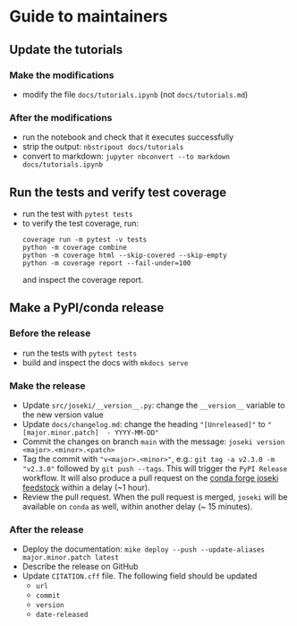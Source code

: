 # Guide to maintainers

## Update the tutorials

### Make the modifications

* modify the file `docs/tutorials.ipynb` (not `docs/tutorials.md`)

### After the modifications

* run the notebook and check that it executes successfully
* strip the output: `nbstripout docs/tutorials`
* convert to markdown: `jupyter nbconvert --to markdown docs/tutorials.ipynb`

## Run the tests and verify test coverage

* run the test with `pytest tests`
* to verify the test coverage, run:
  ```shell
  coverage run -m pytest -v tests
  python -m coverage combine   
  python -m coverage html --skip-covered --skip-empty
  python -m coverage report --fail-under=100
  ```
  and inspect the coverage report.

## Make a PyPI/conda release

### Before the release

* run the tests with `pytest tests`
* build and inspect the docs with `mkdocs serve`

### Make the release

* Update `src/joseki/__version__.py`: change the `__version__` variable to the new version value
* Update `docs/changelog.md`: change the heading `"[Unreleased]"` to `"[major.minor.patch]  - YYYY-MM-DD"`
* Commit the changes on branch `main` with the message: `joseki version <major>.<minor>.<patch>`
* Tag the commit with `"v<major>.<minor>"`, e.g.: `git tag -a v2.3.0 -m "v2.3.0"` followed by `git push --tags`. This will trigger the `PyPI Release` workflow. It will also produce a pull request on the 
  [conda forge joseki feedstock](https://github.com/conda-forge/joseki-feedstock)
  within a delay (~1 hour).
* Review the pull request. When the pull request is merged, 
  `joseki` will be available on `conda` as well, within another delay (~ 15 minutes).

### After the release

* Deploy the documentation: `mike deploy --push --update-aliases major.minor.patch latest`
* Describe the release on GitHub
* Update `CITATION.cff` file. The following field should be updated
  * `url`
  * `commit`
  * `version`
  * `date-released`
